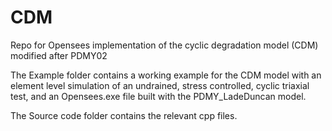 # CDM
Repo for Opensees implementation of the cyclic degradation model (CDM) modified after PDMY02

The Example folder contains a working example for the CDM model with an element level simulation of an undrained, stress controlled, cyclic triaxial test, and an Opensees.exe file built with the PDMY_LadeDuncan model.

The Source code folder contains the relevant cpp files.
